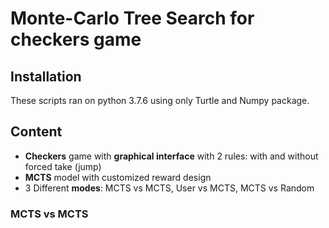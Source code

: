 # Monte-Carlo Tree Search for checkers game

## Installation

These scripts ran on python 3.7.6 using only Turtle and Numpy package.

## Content

  * **Checkers** game with **graphical interface** with 2 rules: with and without forced take (jump)
  * **MCTS** model with customized reward design
  * 3 Different **modes**: MCTS vs MCTS, User vs MCTS, MCTS vs Random
  
### MCTS vs MCTS

